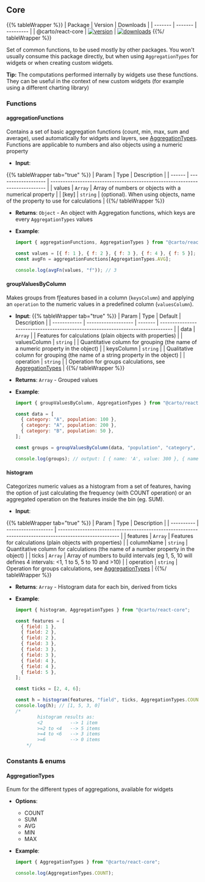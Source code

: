 ## Core

{{% tableWrapper %}}
| Package | Version | Downloads |
| ------- | ------- | --------- |
| @carto/react-core  | <a href="https://npmjs.org/package/@carto/react-core">  <img src="https://img.shields.io/npm/v/@carto/react-core.svg?style=flat-square" alt="version" /></a> | <a href="https://npmjs.org/package/@carto/react-core">  <img src="https://img.shields.io/npm/dt/@carto/react-core.svg?style=flat-square" alt="downloads" /></a>
{{%/ tableWrapper %}}

Set of common functions, to be used mostly by other packages. You won't usually consume this package directly, but when using `AggregationTypes` for widgets or when creating custom widgets.

**Tip:** The computations performed internally by widgets use these functions. They can be useful in the context of new custom widgets (for example using a different charting library) 

### Functions

#### aggregationFunctions

Contains a set of basic aggregation functions (count, min, max, sum and average), used automatically for widgets and layers, see [AggregationTypes](#aggregationtypes). Functions are applicable to numbers and also objects using a numeric property

- **Input**:

{{% tableWrapper tab="true" %}}
| Param  | Type                | Description                                                                  |
| ------ | ------------------- | ---------------------------------------------------------------------------- |
| values | <code>Array</code>  | Array of numbers or objects with a numerical property                        |
| [key]  | <code>string</code> | (optional). When using objects, name of the property to use for calculations |
{{%/ tableWrapper %}}

- **Returns**: <code>Object</code> - An object with Aggregation functions, which keys are every `AggregationTypes` values

- **Example**:

  ```js
  import { aggregationFunctions, AggregationTypes } from "@carto/react-core";

  const values = [{ f: 1 }, { f: 2 }, { f: 3 }, { f: 4 }, { f: 5 }];
  const avgFn = aggregationFunctions[AggregationTypes.AVG];

  console.log(avgFn(values, "f")); // 3
  ```

#### groupValuesByColumn

Makes groups from f∫eatures based in a column (`keysColumn`) and applying an `operation` to the numeric values in a predefined column (`valuesColumn`).

- **Input**:
{{% tableWrapper tab="true" %}}
| Param        | Type                | Default | Description                                                                     |
| ------------ | ------------------- | ------- | ------------------------------------------------------------------------------- |
| data         | <code>Array</code>  |         | Features for calculations (plain objects with properties)                       |
| valuesColumn | <code>string</code> |         | Quantitative column for grouping (the name of a numeric property in the object) |
| keysColumn   | <code>string</code> |         | Qualitative column for grouping (the name of a string property in the object)   |
| operation    | <code>string</code> |         | Operation for groups calculations, see [AggregationTypes](#aggregationtypes)    |
{{%/ tableWrapper %}}

- **Returns**: <code>Array</code> - Grouped values

- **Example**:

  ```js
  import { groupValuesByColumn, AggregationTypes } from "@carto/react-core";

  const data = [
    { category: "A", population: 100 },
    { category: "A", population: 200 },
    { category: "B", population: 50 },
  ];

  const groups = groupValuesByColumn(data, "population", "category", AggregationTypes.SUM);

  console.log(groups); // output: [ { name: 'A', value: 300 }, { name: 'B', value: 50 }]
  ```

#### histogram

Categorizes numeric values as a histogram from a set of features, having the option of just calculating the frequency (with COUNT operation) or an aggregated operation on the features inside the bin (eg. SUM).

- **Input**:

{{% tableWrapper tab="true" %}}
| Param      | Type                | Description                                                                                             |
| ---------- | ------------------- | ------------------------------------------------------------------------------------------------------- |
| features   | <code>Array</code>  | Features for calculations (plain objects with properties)                                               |
| columnName | <code>string</code> | Quantitative column for calculations (the name of a number property in the object)                      |
| ticks      | <code>Array</code>  | Array of numbers to build intervals (eg 1, 5, 10 will defines 4 intervals: <1, 1 to 5, 5 to 10 and >10) |
| operation  | <code>string</code> | Operation for groups calculations, see [AggregationTypes](#aggregationtypes)                            |
{{%/ tableWrapper %}}

- **Returns**: <code>Array</code> - Histogram data for each bin, derived from ticks

- **Example**:

  ```js
  import { histogram, AggregationTypes } from "@carto/react-core";

  const features = [
    { field: 1 },
    { field: 2 },
    { field: 2 },
    { field: 3 },
    { field: 3 },
    { field: 3 },
    { field: 4 },
    { field: 4 },
    { field: 5 },
  ];

  const ticks = [2, 4, 6];

  const h = histogram(features, "field", ticks, AggregationTypes.COUNT);
  console.log(h); // [1, 5, 3, 0]
  /* 
          histogram results as:
          <2          --> 1 item
          >=2 to <4   --> 5 items
          >=4 to <6   --> 3 items
          >=6         --> 0 items
      */
  ```

### Constants & enums

#### AggregationTypes

Enum for the different types of aggregations, available for widgets

- **Options**:

  - COUNT
  - SUM
  - AVG
  - MIN
  - MAX

- **Example**:

  ```js
  import { AggregationTypes } from "@carto/react-core";

  console.log(AggregationTypes.COUNT);
  ```
